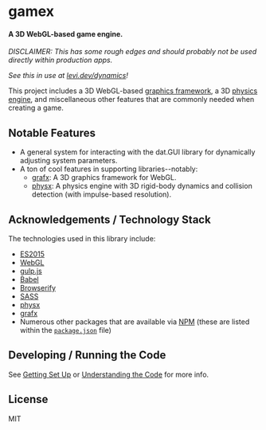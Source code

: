 # gamex

#### A 3D WebGL-based game engine.

_DISCLAIMER: This has some rough edges and should probably not be used directly within production apps._

_See this in use at [levi.dev/dynamics][demo]!_

This project includes a 3D WebGL-based [graphics framework][grafx], a 3D [physics engine][physx],
and miscellaneous other features that are commonly needed when creating a game.

## Notable Features

- A general system for interacting with the dat.GUI library for dynamically adjusting system
  parameters.
- A ton of cool features in supporting libraries--notably:
  - [grafx][grafx]: A 3D graphics framework for WebGL.
  - [physx][physx]: A physics engine with 3D rigid-body dynamics and collision detection (with
    impulse-based resolution).

## Acknowledgements / Technology Stack

The technologies used in this library include:

- [ES2015][es2015]
- [WebGL][webgl]
- [gulp.js][gulp]
- [Babel][babel]
- [Browserify][browserify]
- [SASS][sass]
- [physx][physx]
- [grafx][grafx]
- Numerous other packages that are available via [NPM][npm] (these are listed within the
  [`package.json`](./package.json) file)

## Developing / Running the Code

See [Getting Set Up](./docs/getting-set-up) or [Understanding the
Code](./docs/understanding-the-code) for more info.

## License

MIT

[demo]: http://levi.codes/dynamics

[grafx]: https://github.com/levilindsey/grafx
[physx]: https://github.com/levilindsey/physx
[animatex]: https://github.com/levilindsey/animatex

[es2015]: http://www.ecma-international.org/ecma-262/6.0/
[webgl]: https://developer.mozilla.org/en-US/docs/Web/API/WebGL_API
[node]: http://nodejs.org/
[babel]: https://babeljs.io/
[browserify]: http://browserify.org/
[gulp]: http://gulpjs.com/
[sass]: http://sass-lang.com/
[jasmine]: http://jasmine.github.io/
[karma]: https://karma-runner.github.io/1.0/index.html
[npm]: http://npmjs.org/

